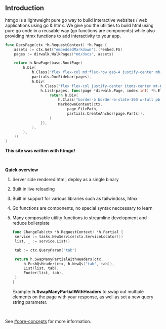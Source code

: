 ## **Introduction**

htmgo is a lightweight pure go way to build interactive websites / web applications using go & htmx.
We give you the utilities to build html using pure go code in a reusable way (go functions are components) while also providing htmx functions to add interactivity to your app.

```go
func DocsPage(ctx *h.RequestContext) *h.Page {
	assets := ctx.Get("embeddedMarkdown").(*embed.FS)
	pages := dirwalk.WalkPages("md/docs", assets)

	return h.NewPage(base.RootPage(
		h.Div(
			h.Class("flex flex-col md:flex-row gap-4 justify-center mb-12"),
			partials.DocSidebar(pages),
			h.Div(
				h.Class("flex flex-col justify-center items-center mt-6"),
				h.List(pages, func(page *dirwalk.Page, index int) *h.Element {
					return h.Div(
						h.Class("border-b border-b-slate-300 w-full pb-8 mb-8"),
						MarkdownContent(ctx, 
                            page.FilePath, 
                            partials.CreateAnchor(page.Parts)),
					)
				}),
			),
		),
	))
}
```

**This site was written with htmgo!**

<br>

**Quick overview**

1. Server side rendered html, deploy as a single binary

2. Built in live reloading

3. Built in support for various libraries such as tailwindcss, htmx

4. Go functions are components, no special syntax neccessary to learn

5. Many composable utility functions to streamline development and reduce boilerplate

   ```go
   func ChangeTab(ctx *h.RequestContext) *h.Partial {
   	service := tasks.NewService(ctx.ServiceLocator())
   	list, _ := service.List()
   
   	tab := ctx.QueryParam("tab")
   
   	return h.SwapManyPartialWithHeaders(ctx,
   		h.PushQsHeader(ctx, h.NewQs("tab", tab)),
   		List(list, tab),
   		Footer(list, tab),
   	)
   }
   ```

   Example: **h.SwapManyPartialWithHeaders** to swap out multiple elements on the page with your response, as well as set a new query string parameter.



<br>

See [#core-concepts](#core-concepts-pages) for more information.

